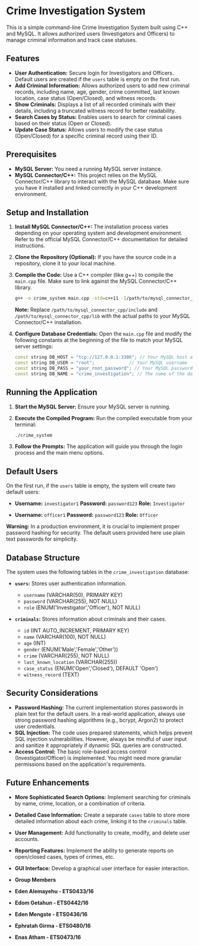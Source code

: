 # Crime Investigation System

This is a simple command-line Crime Investigation System built using C++ and MySQL. It allows authorized users (Investigators and Officers) to manage criminal information and track case statuses.

## Features

* **User Authentication:** Secure login for Investigators and Officers. Default users are created if the `users` table is empty on the first run.
* **Add Criminal Information:** Allows authorized users to add new criminal records, including name, age, gender, crime committed, last known location, case status (Open/Closed), and witness records.
* **Show Criminals:** Displays a list of all recorded criminals with their details, including a truncated witness record for better readability.
* **Search Cases by Status:** Enables users to search for criminal cases based on their status (Open or Closed).
* **Update Case Status:** Allows users to modify the case status (Open/Closed) for a specific criminal record using their ID.
## Prerequisites

* **MySQL Server:** You need a running MySQL server instance.
* **MySQL Connector/C++:** This project relies on the MySQL Connector/C++ library to interact with the MySQL database. Make sure you have it installed and linked correctly in your C++ development environment.

## Setup and Installation

1.  **Install MySQL Connector/C++:** The installation process varies depending on your operating system and development environment. Refer to the official MySQL Connector/C++ documentation for detailed instructions.

2.  **Clone the Repository (Optional):** If you have the source code in a repository, clone it to your local machine.

3.  **Compile the Code:** Use a C++ compiler (like g++) to compile the `main.cpp` file. Make sure to link against the MySQL Connector/C++ library.

    ```bash
    g++ -o crime_system main.cpp -std=c++11 -I/path/to/mysql_connector_cpp/include -L/path/to/mysql_connector_cpp/lib -lmysqlcppconn
    ```

    **Note:** Replace `/path/to/mysql_connector_cpp/include` and `/path/to/mysql_connector_cpp/lib` with the actual paths to your MySQL Connector/C++ installation.

4.  **Configure Database Credentials:** Open the `main.cpp` file and modify the following constants at the beginning of the file to match your MySQL server settings:

    ```cpp
    const string DB_HOST = "tcp://127.0.0.1:3306"; // Your MySQL host and port
    const string DB_USER = "root";             // Your MySQL username
    const string DB_PASS = "your_root_password"; // Your MySQL password
    const string DB_NAME = "crime_investigation"; // The name of the database
    ```
## Running the Application

1.  **Start the MySQL Server:** Ensure your MySQL server is running.

2.  **Execute the Compiled Program:** Run the compiled executable from your terminal:

    ```bash
    ./crime_system
    ```

3.  **Follow the Prompts:** The application will guide you through the login process and the main menu options.

## Default Users

On the first run, if the `users` table is empty, the system will create two default users:

* **Username:** `investigator1`
    **Password:** `password123`
    **Role:** `Investigator`

* **Username:** `officer1`
    **Password:** `password123`
    **Role:** `Officer`

**Warning:** In a production environment, it is crucial to implement proper password hashing for security. The default users provided here use plain text passwords for simplicity.

## Database Structure

The system uses the following tables in the `crime_investigation` database:

* **`users`:** Stores user authentication information.
    * `username` (VARCHAR(50), PRIMARY KEY)
    * `password` (VARCHAR(255), NOT NULL)
    * `role` (ENUM('Investigator','Officer'), NOT NULL)

* **`criminals`:** Stores information about criminals and their cases.
    * `id` (INT AUTO_INCREMENT, PRIMARY KEY)
    * `name` (VARCHAR(100), NOT NULL)
    * `age` (INT)
    * `gender` (ENUM('Male','Female','Other'))
    * `crime` (VARCHAR(255), NOT NULL)
    * `last_known_location` (VARCHAR(255))
    * `case_status` (ENUM('Open','Closed'), DEFAULT 'Open')
    * `witness_record` (TEXT)

## Security Considerations

* **Password Hashing:** The current implementation stores passwords in plain text for the default users. In a real-world application, always use strong password hashing algorithms (e.g., bcrypt, Argon2) to protect user credentials.
* **SQL Injection:** The code uses prepared statements, which helps prevent SQL injection vulnerabilities. However, always be mindful of user input and sanitize it appropriately if dynamic SQL queries are constructed.
* **Access Control:** The basic role-based access control (Investigator/Officer) is implemented. You might need more granular permissions based on the application's requirements.

## Future Enhancements

* **More Sophisticated Search Options:** Implement searching for criminals by name, crime, location, or a combination of criteria.
* **Detailed Case Information:** Create a separate `cases` table to store more detailed information about each crime, linking it to the `criminals` table.
* **User Management:** Add functionality to create, modify, and delete user accounts.
* **Reporting Features:** Implement the ability to generate reports on open/closed cases, types of crimes, etc.
* **GUI Interface:** Develop a graphical user interface for easier interaction.    


* **Group Members**
* **Eden Alemayehu - ETS0433/16**
* **Edom Getahun  - ETS0442/16**
* **Eden Mengste - ETS0436/16**
* **Ephratah Girma - ETS0480/16**
* **Enas Atham - ETS0473/16**

